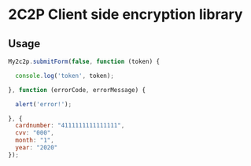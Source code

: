 # 2C2P Client side encryption library

## Usage

```javascript
My2c2p.submitForm(false, function (token) {

  console.log('token', token);

}, function (errorCode, errorMessage) {

  alert('error!');

}, {
  cardnumber: "4111111111111111",
  cvv: "000", 
  month: "1",
  year: "2020"
});
```
